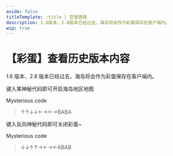 ```yaml
---
aside: false
titleTemplate: :title | 空蛍酒場
description: 1.6版本、2.8版本已经过去，海岛将会作为彩蛋保存在客户端内。
wip: true
---
```


[文：【彩蛋】查看历史版本内容]: # 'https://support.qq.com/products/321980/faqs/97056'

# 【彩蛋】查看历史版本内容

1.6 版本、2.8 版本已经过去，海岛将会作为彩蛋保存在客户端内。

键入某神秘代码即可开启海岛地区地图

Mysterious code

> ↑↑↓↓←→←→BABA

键入反向神秘代码即可关闭彩蛋~

Mysterious code

> ↓↓↑↑→←→←ABAB
